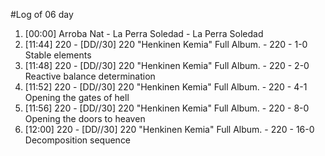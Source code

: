 #Log of 06 day

1. [00:00] Arroba Nat - La Perra Soledad - La Perra Soledad
1. [11:44] 220 - [DD​/​/​30] 220 "Henkinen Kemia" Full Album. - 220 - 1-0 Stable elements
1. [11:48] 220 - [DD​/​/​30] 220 "Henkinen Kemia" Full Album. - 220 - 2-0 Reactive balance determination
1. [11:52] 220 - [DD​/​/​30] 220 "Henkinen Kemia" Full Album. - 220 - 4-1 Opening the gates of hell
1. [11:56] 220 - [DD​/​/​30] 220 "Henkinen Kemia" Full Album. - 220 - 8-0 Opening the doors to heaven
1. [12:00] 220 - [DD​/​/​30] 220 "Henkinen Kemia" Full Album. - 220 - 16-0 Decomposition sequence
